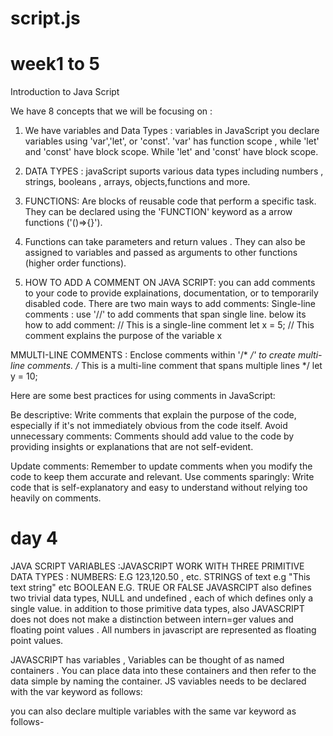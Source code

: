 # script.js
# week1 to 5 
Introduction to Java Script

We have 8 concepts that we will be focusing on : 
1. We have variables and Data Types : variables in JavaScript you declare variables using 'var','let', or 'const'. 'var' has function scope , while 'let' and 'const' have block scope. While 'let' and 'const' have block scope.
2. DATA TYPES : javaScript suports various data types including numbers , strings, booleans , arrays, objects,functions and more.
3. FUNCTIONS: Are blocks of reusable code that perform a specific task. They can be declared using the 'FUNCTION' keyword as a arrow functions ('()=>{}').
4. Functions can take parameters and return values . They can also be assigned to variables and passed as arguments to other functions (higher order functions).

5. HOW TO ADD A COMMENT ON JAVA SCRIPT: you can add comments to your code to provide explainations, documentation, or to temporarily disabled code. There are two main ways to add comments: Single-line comments : use '//' to add comments that span single line. below its how to add comment:
  // This is a single-line comment
let x = 5; // This comment explains the purpose of the variable x

MMULTI-LINE COMMENTS : Enclose comments within '/* */' to create multi-line comments. 
/* This is a multi-line comment
   that spans multiple lines */
let y = 10;

Here are some best practices for using comments in JavaScript:

Be descriptive: Write comments that explain the purpose of the code, especially if it's not immediately obvious from the code itself.
Avoid unnecessary comments: Comments should add value to the code by providing insights or explanations that are not self-evident.

Update comments: Remember to update comments when you modify the code to keep them accurate and relevant.
Use comments sparingly: Write code that is self-explanatory and easy to understand without relying too heavily on comments.

# day 4 
JAVA SCRIPT VARIABLES :JAVASCRIPT WORK WITH THREE PRIMITIVE DATA TYPES : 
NUMBERS: E.G 123,120.50 , etc.
STRINGS of text e.g "This text string" etc 
BOOLEAN E.G. TRUE OR FALSE 
JAVASRCIPT also defines two trivial data types, NULL and undefined , each of which defines only a single value. in addition to those primitive data types, also JAVASCRIPT does not does not make a distinction between intern=ger values and floating point values . All numbers in javascript are represented as floating point values.

JAVASCRIPT has variables , Variables can be thought of as named containers . You can place data into these containers and then refer to the data simple by naming the container. JS vaviables needs to be declared with the var keyword as follows: 
<script type = "text/javascript"> 
  <!--
    var money ;
    var name;
  //-->
</script>

you can also declare multiple variables with the same var keyword as follows- 
<script type= "text/javascript>
  <!--
  var money,name;
  </script>

  THIS IS HOW YOU CREATE A VARIABLE NAMED MONEY AND ASSIGN THE VALUE 2000.50 TO IT , YOU CAN ASSIGN A VALUE AT THE TIME OF INITIALIZATION AS FOLLOWS: 
  <script type ="text/javascript">
    <!--
      var nam ="Okuhle"
    var money;
    money=2000.50,

      Java is an untyped language it means that javascript variable can hold a value of any data type , you dont have to tell have to javascript during a variable declaration what type of value the variable will hold.

  # WEEK2 
    # DAY2
    WEB DESIGN

    CALLIG ONE FUNCTION FROM ANOTHER FUNCTION
Function Definition: You define multiple functions, each with a specific task to perform.

Function Calls: Within one function, you can call another function to execute its task. This can be done using the function name followed by parentheses, optionally passing any required arguments.

Chaining Functions: By nesting function calls within each other, you can create a sequence of actions. The output of one function can serve as input for another function, allowing you to build more complex processes

    // Define three functions, each returning a string
function function1() {
    return "Hello";
}

function function2() {
    return "world!";
}

function function3() {
    return " How are you?";
}

// Define a main function that calls the three functions and concatenates their results
function mainFunction() {
    var result1 = function1();
    var result2 = function2();
    var result3 = function3();
    var finalResult = result1 + " " + result2 + result3;
    return finalResult;
}

// Call the main function and print the result
console.log(mainFunction()); // Output: Hello world! How are you?

  CREATING OBJECTS WITH USER-DEFINED FUNCTIONS:

    To create objects with user-defined functions in JavaScript, you can use constructor functions or ES6 class syntax. Constructor functions are traditional and widely used, while ES6 classes provide syntactic sugar over constructor functions. Here's how you can create objects using both approaches:

    
// Define a constructor function
function Person(name, age) {
    this.name = name;
    this.age = age;
}

// Add methods to the prototype of the constructor function
Person.prototype.greet = function() {
    return "Hello, my name is " + this.name + " and I am " + this.age + " years old.";
}

// Create instances of the Person object using the 'new' keyword
var person1 = new Person("John", 30);
var person2 = new Person("Alice", 25);

// Call methods on the objects
console.log(person1.greet()); // Output: Hello, my name is John and I am 30 years old.
console.log(person2.greet()); // Output: Hello, my name is Alice and I am 25 years old.

 OPERATORS 
1. Assignment operators
2. Comparison operator
3. Arithmetic operator
4. Bitwise operator
5. logical opereators
6. String
7. Conditional operator


    # WEEK 2
    #DAY 3

      JAVASCRIPT METHODS AND THIS KEYWORD:
In JavaScript, the this keyword refers to the object that is currently executing the code. It provides a way to access properties and methods of the current object within a function or method. Understanding how this works is essential for object-oriented programming and for working with JavaScript methods.In JavaScript, methods are functions that are associated with objects. They are defined within the context of an object and are accessed using dot notation.

Example:

const person = {
  firstName: 'John',
  lastName: 'Doe',
  fullName: function() {
    return this.firstName + ' ' + this.lastName;
  }
};

console.log(person.fullName()); // Outputs: John Doe

      
    JAVA EMAIL VALIDATION CODE EXPLAINED:
    
Email validation is a crucial part of form validation, as it ensures that the email address provided by the user conforms to a certain format. While it's impossible to fully validate an email address using only JavaScript (the only sure way is to send a verification email), you can perform basic checks to ensure that the email address has a reasonable format.

   function validateEmail(email) {
  var re = /\S+@\S+\.\S+/; // Regular expression pattern for basic email format
  
  return re.test(email); // Returns true if the email matches the pattern, false otherwise
}

# WEEK 3
# DAY1

 STRINGS OPERATIONS
     Strings can created as primitives from string literals or as objects,using the strings() consructor e.g 
    const string1 = "A string primitive";
    const string2 = "Also a string primitive";
    const string3 = "Yet another string primitive";
    const string4 = new String ("A string object";

    THE ONCLICK EVENT
    
    The Onclick Event is the most frequently used event types which occur when a user clicks the left button of his mouse.

The onclick event in JavaScript is a type of event that occurs when a user clicks on an HTML element, such as a button, link, or image. It is one of the most commonly used event handlers in web development for adding interactivity to web pagOverall, the onclick event provides a simple yet powerful mechanism for adding interactive behavior to web pages. It allows developers to respond to user actions, such as clicks, taps, or touches, and create engaging and dynamic user experiences.

  THE ONSUBMIT EVENT :
    
The onsubmit event in JavaScript is an event that occurs when a form is submitted by the user. It is commonly used to handle form submission in web applications and allows developers to perform actions such as form validation, data processing, or sending form data to a server.

Here's a clear explanation of how the onsubmit event works:

Form Submission: When a user submits a form by clicking on the submit button or by pressing the Enter key while focused on a form input field, the browser generates a submit event for the form.

Event Handling: If an event handler function is registered for the onsubmit event of the form element, this function is executed when the form is submitted. The event handler function contains the code or instructions that should be performed before or after the form is submitted.

Function Execution: Inside the event handler function, you can write JavaScript code to perform various tasks or actions related to form submission. Common tasks include form validation (checking if the entered data is valid), data processing (formatting or manipulating form data), and submitting the form data to a server (via AJAX or by redirecting to a new page).

Preventing Default Behavior: In some cases, you may want to prevent the default behavior of the form submission, such as preventing the page from reloading or navigating to a new page. You can achieve this by calling the preventDefault() method on the event object passed to the event handler function.

Form Validation: Form validation is a common use case for the onsubmit event. You can validate form fields to ensure that the user has entered valid data before allowing the form to be submitted. If validation fails, you can display error messages to the user and prevent the form from being submitted until the data is corrected.

Overall, the onsubmit event provides a powerful mechanism for handling form submission in web applications. It allows developers to customize the behavior of form submission and perform additional actions as needed, making web forms more interactive and user-friendly.

  EVENT HANDLERS
    
Event handlers in programming are functions that are executed in response to specific events occurring within an application or environment. These events could be triggered by user actions, such as clicking a button, hovering over an element, typing on a keyboard, or by system events like the completion of a file download.

Definition: An event handler is a function that is designed to respond to a particular event. It "listens" for the event to occur and then executes its associated code when the event is triggered.

  Overall, event handlers play a crucial role in creating interactive and dynamic user interfaces in web development and other software applications. They allow developers to respond to user interactions and system events, enabling rich and engaging user experiences.
  
MULTI-PARAMETER FUNCTION CODING

Multi-parameter coding involves writing functions or methods in programming languages that can accept multiple parameters. Parameters are variables passed into a function, providing input data for the function to operate on. This practice allows for flexible and reusable code, as functions can handle different types and quantities of data. It's a fundamental aspect of programming, enabling developers to create modular and efficient solutions for various tasks.
  
  THIS IS AN EXAMPLE OF A MULTTI-PARAMETER CODING:

  // Function to calculate the area of a rectangle
function calculateRectangleArea(width, height) {
    return width * height;
}

// Calling the function with two arguments (width and height)
var area = calculateRectangleArea(5, 3);
console.log("Area of the rectangle:", area); // Output: Area of the rectangle: 15

# DAY 2 
    DYNAMIC JAVASCRIPT TECHNIQUES:
    DYNAMIC AND STARTIC 

   - STARTIC - rendering happens in Browser higher reactivity but data needs to be fetch after initial rendering.
 - Security can be more complex   

  DYNAMIC- Rendering happens on Server Finished page is served but needs to be generated first.
  - Security needs to be easier. 

    
    

    

    




    
    
      

      
    
    
    

    
    

    
    

    
    
    
    

      




